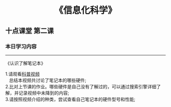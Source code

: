 # <center>《信息化科学》</center>
## 十点课堂 第二课
### 本日学习内容
---
《认识了解笔记本》

1.请观看[科普视频](https://www.bilibili.com/video/BV1Rx411x7Rc/?spm_id_from=333.788.recommend_more_video.0)   
&nbsp;&nbsp;&nbsp;总结本视频共讨论了笔记本的哪些硬件;   
2.比对上节课的作业。哪些硬件是自己没有了解过的，可以通过搜索引擎详细了解，并记录视频中未降到的内容;   
3.请按照视频介绍的种类，尝试查看自己笔记本的硬件型号和性能;   